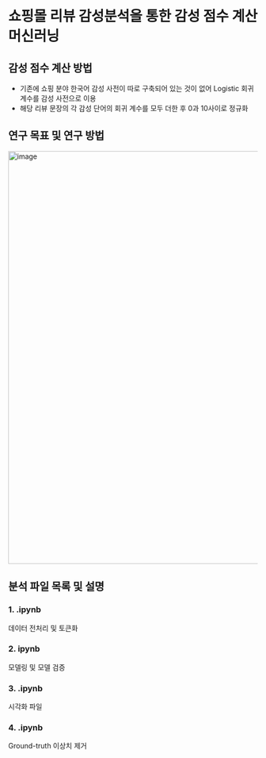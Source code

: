 # 쇼핑몰 리뷰 감성분석을 통한 감성 점수 계산 머신러닝
## 감성 점수 계산 방법
- 기존에 쇼핑 분야 한국어 감성 사전이 따로 구축되어 있는 것이 없어 Logistic 회귀 계수를 감성 사전으로 이용
- 해당 리뷰 문장의 각 감성 단어의 회귀 계수를 모두 더한 후 0과 10사이로 정규화
## 연구 목표 및 연구 방법
<img width="832" alt="image" src="https://github.com/0chaechae2/sentiment-score-analysis/assets/173161886/182393be-7acf-47b0-a591-55f4f82781bd">

## 분석 파일 목록 및 설명
### **1. .ipynb**  
데이터 전처리 및 토큰화  
### **2. ipynb**  
모델링 및 모델 검증  
### **3. .ipynb**  
시각화 파일  
### **4. .ipynb**  
Ground-truth 이상치 제거  
